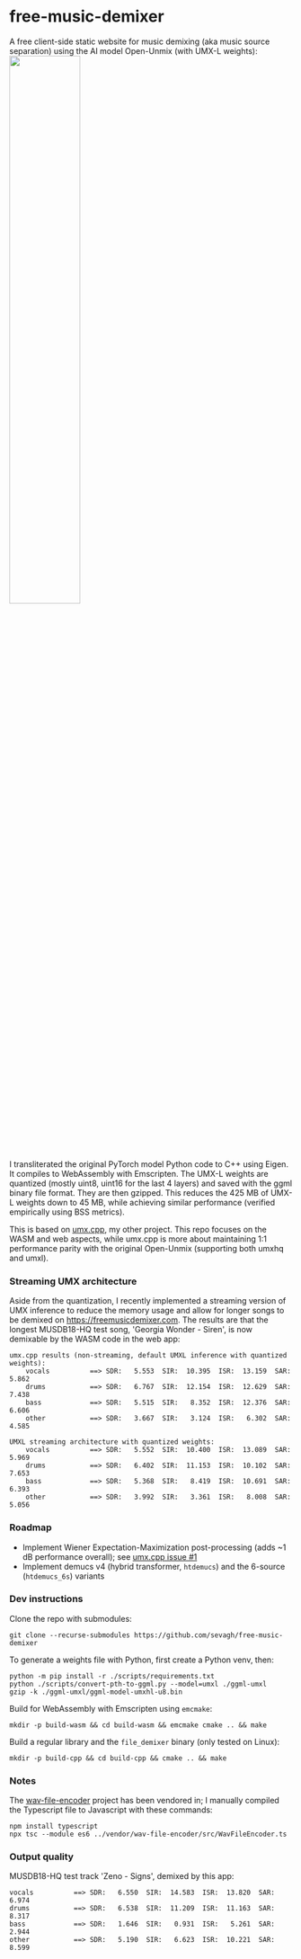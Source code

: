 # free-music-demixer

A free client-side static website for music demixing (aka music source separation) using the AI model Open-Unmix (with UMX-L weights):
<br>
<img src="docs/assets/images/music-demix.png" width="50%"/>

I transliterated the original PyTorch model Python code to C++ using Eigen. It compiles to WebAssembly with Emscripten. The UMX-L weights are quantized (mostly uint8, uint16 for the last 4 layers) and saved with the ggml binary file format. They are then gzipped. This reduces the 425 MB of UMX-L weights down to 45 MB, while achieving similar performance (verified empirically using BSS metrics).

This is based on [umx.cpp](https://github.com/sevagh/umx.cpp), my other project. This repo focuses on the WASM and web aspects, while umx.cpp is more about maintaining 1:1 performance parity with the original Open-Unmix (supporting both umxhq and umxl). 

### Streaming UMX architecture

Aside from the quantization, I recently implemented a streaming version of UMX inference to reduce the memory usage and allow for longer songs to be demixed on <https://freemusicdemixer.com>. The results are that the longest MUSDB18-HQ test song, 'Georgia Wonder - Siren', is now demixable by the WASM code in the web app:
```
umx.cpp results (non-streaming, default UMXL inference with quantized weights):
    vocals          ==> SDR:   5.553  SIR:  10.395  ISR:  13.159  SAR:   5.862
    drums           ==> SDR:   6.767  SIR:  12.154  ISR:  12.629  SAR:   7.438
    bass            ==> SDR:   5.515  SIR:   8.352  ISR:  12.376  SAR:   6.606
    other           ==> SDR:   3.667  SIR:   3.124  ISR:   6.302  SAR:   4.585

UMXL streaming architecture with quantized weights:
    vocals          ==> SDR:   5.552  SIR:  10.400  ISR:  13.089  SAR:   5.969
    drums           ==> SDR:   6.402  SIR:  11.153  ISR:  10.102  SAR:   7.653
    bass            ==> SDR:   5.368  SIR:   8.419  ISR:  10.691  SAR:   6.393
    other           ==> SDR:   3.992  SIR:   3.361  ISR:   8.008  SAR:   5.056
```

### Roadmap

- Implement Wiener Expectation-Maximization post-processing (adds ~1 dB performance overall); see [umx.cpp issue #1](https://github.com/sevagh/umx.cpp/issues/1)
- Implement demucs v4 (hybrid transformer, `htdemucs`) and the 6-source (`htdemucs_6s`) variants

### Dev instructions

Clone the repo with submodules:
```
git clone --recurse-submodules https://github.com/sevagh/free-music-demixer
```

To generate a weights file with Python, first create a Python venv, then:
```
python -m pip install -r ./scripts/requirements.txt
python ./scripts/convert-pth-to-ggml.py --model=umxl ./ggml-umxl
gzip -k ./ggml-umxl/ggml-model-umxhl-u8.bin
```

Build for WebAssembly with Emscripten using `emcmake`:
```
mkdir -p build-wasm && cd build-wasm && emcmake cmake .. && make
```
Build a regular library and the `file_demixer` binary (only tested on Linux):
```
mkdir -p build-cpp && cd build-cpp && cmake .. && make
```

### Notes

The [wav-file-encoder](https://github.com/chdh/wav-file-encoder) project has been vendored in; I manually compiled the Typescript file to Javascript with these commands:
```
npm install typescript
npx tsc --module es6 ../vendor/wav-file-encoder/src/WavFileEncoder.ts
```

### Output quality

MUSDB18-HQ test track 'Zeno - Signs', demixed by this app:
```
vocals          ==> SDR:   6.550  SIR:  14.583  ISR:  13.820  SAR:   6.974
drums           ==> SDR:   6.538  SIR:  11.209  ISR:  11.163  SAR:   8.317
bass            ==> SDR:   1.646  SIR:   0.931  ISR:   5.261  SAR:   2.944
other           ==> SDR:   5.190  SIR:   6.623  ISR:  10.221  SAR:   8.599
```
